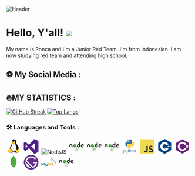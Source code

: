 ![Header](https://github.com/RoncasOTN/RoncasOTN/blob/main/9097692.png "Header")

# Hello, Y'all! <img src="https://raw.githubusercontent.com/MartinHeinz/MartinHeinz/master/wave.gif" width="30px">
My name is Ronca and I'm a Junior Red Team. I'm from Indonesian.
I am now studying red team and attending high school.

## ⚽ My Social Media : 

## 🔥MY STATISTICS :
[![GitHub Streak](https://github-readme-streak-stats.herokuapp.com?user=RoncasOTN&theme=dark&hide_border=true&exclude_days=Sun)](https://git.io/streak-stats)
[![Top Langs](https://github-readme-stats.vercel.app/api/top-langs/?username=RoncasOTN&layout=compact&theme=vision-friendly-dark)](https://github.com/anuraghazra/github-readme-stats)
  
### :hammer_and_wrench: Languages and Tools :

<div>
  <img src="https://github.com/devicons/devicon/blob/master/icons/linux/linux-original.svg" title="Java" alt="Java" width="40" height="40"/>&nbsp;
  <img src="https://github.com/devicons/devicon/blob/master/icons/visualstudio/visualstudio-plain.svg" title="React" alt="React" width="40" height="40"/>&nbsp;
  <img src="https://www.nicepng.com/png/detail/24-249625_metasploit-logo.png" title="NodeJS" alt="NodeJS" width="40" height="40"/>&nbsp;
  <img src="https://github.com/devicons/devicon/blob/master/icons/nodejs/nodejs-original-wordmark.svg" title="NodeJS" alt="NodeJS" width="40" height="40"/>&nbsp;
  <img src="https://github.com/devicons/devicon/blob/master/icons/nodejs/nodejs-original-wordmark.svg" title="NodeJS" alt="NodeJS" width="40" height="40"/>&nbsp;
  <img src="https://github.com/devicons/devicon/blob/master/icons/nodejs/nodejs-original-wordmark.svg" title="NodeJS" alt="NodeJS" width="40" height="40"/>&nbsp;
  <img src="https://github.com/devicons/devicon/blob/master/icons/python/python-original-wordmark.svg" title="Spring" alt="Spring" width="40" height="40"/>&nbsp;
  <img src="https://github.com/devicons/devicon/blob/master/icons/javascript/javascript-original.svg" title="Material UI" alt="Material UI" width="40" height="40"/>&nbsp;
  <img src="https://github.com/devicons/devicon/blob/master/icons/cplusplus/cplusplus-plain.svg" title="Flutter" alt="Flutter" width="40" height="40"/>&nbsp;
  <img src="https://github.com/devicons/devicon/blob/master/icons/csharp/csharp-plain.svg" title="Redux" alt="Redux " width="40" height="40"/>&nbsp;
  <img src="https://github.com/devicons/devicon/blob/master/icons/mongodb/mongodb-plain.svg" title="Firebase" alt="Firebase" width="40" height="40"/>&nbsp;
  <img src="https://github.com/devicons/devicon/blob/master/icons/gatsby/gatsby-original.svg" title="Gatsby"  alt="Gatsby" width="40" height="40"/>&nbsp;
  <img src="https://github.com/devicons/devicon/blob/master/icons/mysql/mysql-original-wordmark.svg" title="MySQL"  alt="MySQL" width="40" height="40"/>&nbsp;
  <img src="https://github.com/devicons/devicon/blob/master/icons/nodejs/nodejs-original-wordmark.svg" title="NodeJS" alt="NodeJS" width="40" height="40"/>&nbsp;
</div>
